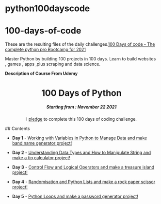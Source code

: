 # python100dayscode
# 100-days-of-code
These are the resulting files of the daily challenges.[100 Days of code - The complete python pro Bootcamp for 2021](https://www.udemy.com/course/100-days-of-code/#instructor-1)

Master Python by building 100 projects in 100 days.
Learn to build websites , games , apps ,plus scraping and data science.

**Description of Course From Udemy**
<h1 align="center"> 
100 Days of Python
</h1>
<h5 align="center">
Starting from : November 22 2021
</h5>
<p align="center">
I <a href="https://github.com/ashvi2021/100-days-of-course-within-python">pledge</a> to complete this 100 days of coding challenge.
</p>
## Contents

- <b>Day 1</b> - [Working with Variables in Python to Manage Data and make band name generator project! ](Day1/Day1_band-name_generator.py)

- <b>Day 2</b> - [Understanding Data Types and How to Manipulate String and make a tip calculator project!](Day2/Day2_Exercise2.py)

- <b>Day 3</b> - [Control Flow and Logical Operators and make a treasure island project!](Day3/Day3_Project_treasure_island.py)

- <b>Day 4</b> - [Randomisation and Python Lists and make a rock paper scissor project!](Day4/Day4_project_Rock_Paper_Scissor.py)

- <b>Day 5</b> - [Python Loops and make a password generator project!](Day5/Day_5_project_password_generator.py)

